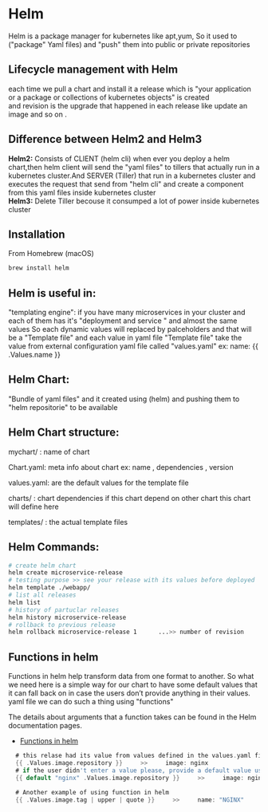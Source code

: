 # Helm

Helm is a package manager for kubernetes like apt,yum, So it used to ("package" Yaml files) and "push" them into public or private repositories

## Lifecycle management with Helm 
 each time we pull a chart and install it a release which is "your application or a package or collections of kubernetes objects" is created  
 and revision is the upgrade that happened in each release like update an image and so on .


## Difference between Helm2 and Helm3
**Helm2:** Consists of CLIENT (helm cli) when ever you deploy a helm chart,then helm client will send the "yaml files" to tillers that actually run  in a kubernetes cluster.And SERVER (Tiller) that run in a kubernetes cluster and executes the request that send from "helm cli" and create a component from this yaml files inside kubernetes cluster  
**Helm3:** Delete Tiller becouse it consumped a lot of power inside kubernetes cluster

## Installation

From Homebrew (macOS)

```bash
brew install helm
```

## Helm is useful in:

"templating engine": 
      if you have many microservices in your cluster and each of them has it's "deployment and service " and almost the same values
      So each dynamic values will replaced by palceholders and that will be a "Template file" and each value in yaml file "Template file" 
      take the value from external configuration yaml file called "values.yaml" ex:  name: {{ .Values.name }} 
      
## Helm Chart:
"Bundle of yaml files" and it created using (helm) and pushing them to "helm repositorie" to be available

## Helm Chart structure: 

mychart/ : name of chart

Chart.yaml: meta info about chart ex: name , dependencies , version

values.yaml: are the default values for the template file 

charts/ : chart dependencies if this chart depend on other chart this chart will define here

templates/ : the actual template files

## Helm Commands:
```bash
# create helm chart
helm create microservice-release
# testing purpose >> see your release with its values before deployed
helm template ./webapp/
# list all releases
helm list
# history of partuclar releases
helm history microservice-release
# rollback to previous release 
helm rollback microservice-release 1      ...>> number of revision
```

## Functions in helm 

Functions in helm help transform data from one format to another.
So what we need here is a simple way for our chart to have some default values that it can fall back on in case the users don’t provide anything in their values. yaml file we can do such a thing using "functions" 

The details about arguments that a function takes can be found in the Helm documentation pages.
 - [Functions in helm](https://helm.sh/docs/chart_template_guide/function_list/)
 
```go 
  # this relase had its value from values defined in the values.yaml file
  {{ .Values.image.repository }}     >>     image: nginx
  # if the user didn't enter a value please, provide a default value using default func.
  {{ default "nginx" .Values.image.repository }}     >>     image: nginx
  
  # Another example of using function in helm
  {{ .Values.image.tag | upper | quote }}     >>     name: "NGINX"
```






